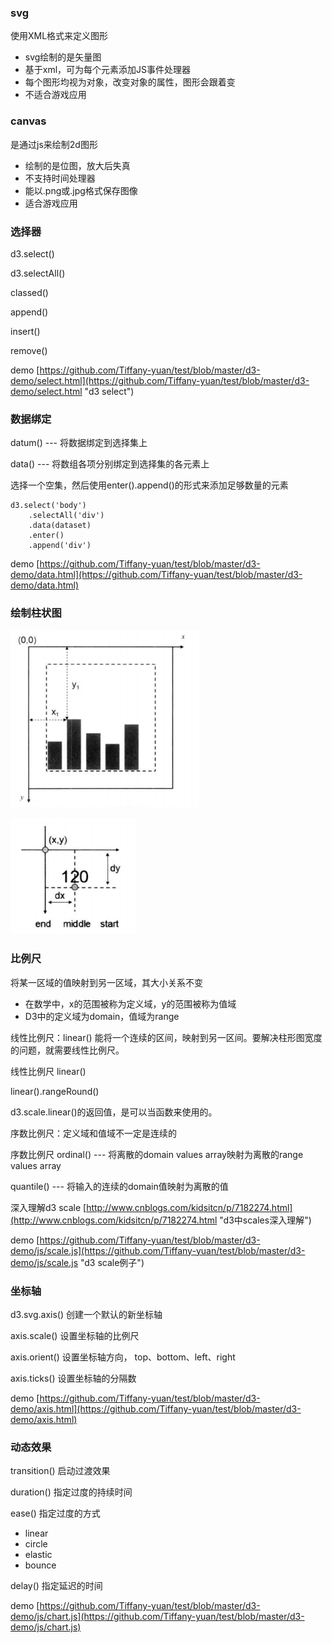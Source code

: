 ### svg 

使用XML格式来定义图形

 * svg绘制的是矢量图
 * 基于xml，可为每个元素添加JS事件处理器
 * 每个图形均视为对象，改变对象的属性，图形会跟着变
 * 不适合游戏应用

### canvas 
是通过js来绘制2d图形

 * 绘制的是位图，放大后失真
 * 不支持时间处理器
 * 能以.png或.jpg格式保存图像
 * 适合游戏应用

### 选择器
d3.select()

d3.selectAll()

classed()

append()

insert()

remove()

demo [https://github.com/Tiffany-yuan/test/blob/master/d3-demo/select.html](https://github.com/Tiffany-yuan/test/blob/master/d3-demo/select.html "d3 select")

### 数据绑定
datum() --- 将数据绑定到选择集上

data() --- 将数组各项分别绑定到选择集的各元素上

选择一个空集，然后使用enter().append()的形式来添加足够数量的元素
```
d3.select('body')
	.selectAll('div')
	.data(dataset)
    .enter()
    .append('div')
```

demo [https://github.com/Tiffany-yuan/test/blob/master/d3-demo/data.html](https://github.com/Tiffany-yuan/test/blob/master/d3-demo/data.html)

### 绘制柱状图
![](d3-img/1.png)

![](d3-img/2.png)

### 比例尺
将某一区域的值映射到另一区域，其大小关系不变

 * 在数学中，x的范围被称为定义域，y的范围被称为值域
 * D3中的定义域为domain，值域为range
 
线性比例尺：linear()  能将一个连续的区间，映射到另一区间。要解决柱形图宽度的问题，就需要线性比例尺。

线性比例尺 linear() 

linear().rangeRound()


 d3.scale.linear()的返回值，是可以当函数来使用的。


序数比例尺：定义域和值域不一定是连续的

序数比例尺 ordinal() --- 将离散的domain values array映射为离散的range values array

quantile() --- 将输入的连续的domain值映射为离散的值

深入理解d3 scale [http://www.cnblogs.com/kidsitcn/p/7182274.html](http://www.cnblogs.com/kidsitcn/p/7182274.html "d3中scales深入理解")

demo [https://github.com/Tiffany-yuan/test/blob/master/d3-demo/js/scale.js](https://github.com/Tiffany-yuan/test/blob/master/d3-demo/js/scale.js "d3 scale例子")

### 坐标轴

d3.svg.axis()  创建一个默认的新坐标轴

axis.scale()  设置坐标轴的比例尺

axis.orient() 设置坐标轴方向， top、bottom、left、right

axis.ticks()  设置坐标轴的分隔数

demo [https://github.com/Tiffany-yuan/test/blob/master/d3-demo/axis.html](https://github.com/Tiffany-yuan/test/blob/master/d3-demo/axis.html)

### 动态效果
transition()  启动过渡效果

duration()  指定过度的持续时间

ease()  指定过度的方式

* linear  
* circle
* elastic
* bounce

delay()  指定延迟的时间
	
demo [https://github.com/Tiffany-yuan/test/blob/master/d3-demo/js/chart.js](https://github.com/Tiffany-yuan/test/blob/master/d3-demo/js/chart.js)
